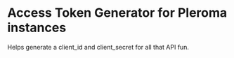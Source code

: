 # Access Token Generator for Pleroma instances

Helps generate a client_id and client_secret for all that API fun.
